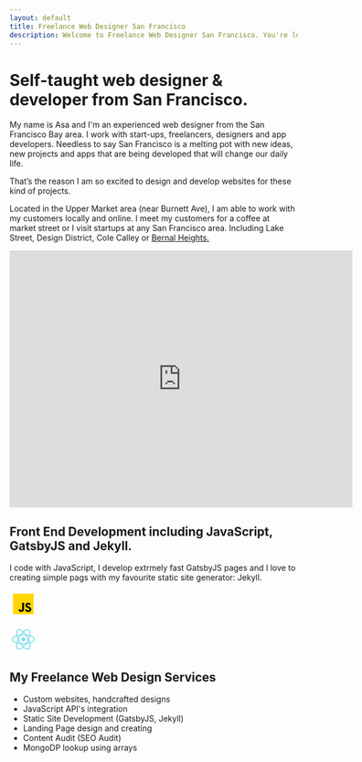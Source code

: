 ```yaml
---
layout: default
title: Freelance Web Designer San Francisco
description: Welcome to Freelance Web Designer San Francisco. You're looking for a website with custom made & handcrafted design? I code and design every website from scratch. With free ...
---
```


# Self-taught web designer & developer from San Francisco.

<p class="italic">My name is Asa and I'm an experienced web designer from the San Francisco Bay area. I work with start-ups, freelancers, designers and app developers. Needless to say San Francisco is a melting pot with new ideas, new projects and apps that are being developed that will change our daily life. </p>That’s the reason I am so excited to design and develop websites for these kind of projects.

Located in the Upper Market area (near Burnett Ave), I am able to work with my customers locally and online. I meet my customers for a coffee at market street or I visit startups at any San Francisco area. Including Lake Street, Design District, Cole Calley or <a href="https://en.wikipedia.org/wiki/Bernal_Heights,_San_Francisco" target="_blank">Bernal Heights.</a>

<iframe src="https://www.google.com/maps/embed?pb=!1m18!1m12!1m3!1d3154.6107148879287!2d-122.44683018468298!3d37.75227597976358!2m3!1f0!2f0!3f0!3m2!1i1024!2i768!4f13.1!3m3!1m2!1s0x808f7e09c85ba59f%3A0xa2ea750613b8378b!2sBurnett%20Ave%2C%20San%20Francisco%2C%20CA%2C%20USA!5e0!3m2!1sen!2sde!4v1613216687810!5m2!1sen!2sde" width="600" height="450" frameborder="0" style="border:0;" allowfullscreen="" aria-hidden="false" tabindex="0"></iframe>


## Front End Development including JavaScript, GatsbyJS and Jekyll.
      
I code with JavaScript, I develop extrmely fast GatsbyJS pages and I love to creating simple pags with my favourite static site generator: Jekyll.

<svg width="48" height="48" viewBox="0 0 48 48" fill="none" xmlns="http://www.w3.org/2000/svg"><title>Icoon JavaScript</title><path d="M6 42V6H42V42H6Z" fill="#FFD600"></path><path d="M29.538 32.947C30.23 34.071 30.982 35.148 32.575 35.148C33.913 35.148 34.615 34.483 34.615 33.563C34.615 32.462 33.889 32.071 32.417 31.43L31.61 31.086C29.281 30.098 27.732 28.86 27.732 26.245C27.732 23.835 29.577 22.001 32.46 22.001C34.513 22.001 35.988 22.712 37.052 24.574L34.538 26.181C33.985 25.193 33.387 24.804 32.46 24.804C31.514 24.804 30.915 25.401 30.915 26.181C30.915 27.145 31.515 27.535 32.9 28.132L33.707 28.476C36.452 29.645 38 30.839 38 33.523C38 36.415 35.716 38 32.65 38C29.651 38 27.948 36.495 27 34.632L29.538 32.947ZM17.952 33.029C18.458 33.935 19.227 34.632 20.333 34.632C21.391 34.632 22 34.214 22 32.589V22H25.333V33.101C25.333 36.468 23.38 38 20.528 38C17.951 38 16.091 36.254 15.333 34.632L17.952 33.029Z" fill="#000001"></path></svg>

<svg width="48" height="48" viewBox="0 0 48 48" fill="none" xmlns="http://www.w3.org/2000/svg"><title>Logo React</title><path d="M24 32.7643C12.6981 32.7643 3.84943 28.9094 3.84943 24.0032C3.84943 19.097 12.6981 15.2421 24 15.2421C35.3018 15.2421 44.1505 19.097 44.1505 24.0032C44.1505 28.9094 35.3018 32.7643 24 32.7643ZM24 16.9943C12.961 16.9943 5.60165 20.5863 5.60165 24.0032C5.60165 27.42 12.961 31.0121 24 31.0121C35.039 31.0121 42.3983 27.42 42.3983 24.0032C42.3983 20.5863 35.039 16.9943 24 16.9943Z" fill="#80DEEA"></path><path d="M16.2022 42.051C15.3261 42.051 14.6252 41.8758 13.9243 41.4377C9.63139 38.9846 10.7703 29.435 16.3774 19.6226C19.0058 15.0668 22.2474 11.2119 25.4014 8.75881C28.8182 6.13047 31.8846 5.34197 33.9873 6.56853C36.1776 7.79508 36.9661 10.8615 36.4404 15.1544C35.9147 19.1845 34.1625 23.9155 31.5342 28.4713C28.9058 33.0271 25.6642 36.882 22.5102 39.3351C20.2323 41.0873 18.0421 42.051 16.2022 42.051ZM31.797 7.70747C30.3952 7.70747 28.5554 8.49597 26.5403 10.073C23.5616 12.4385 20.4952 16.1181 17.9544 20.4987C12.4349 30.0483 11.9093 38.2837 14.8004 39.9484C16.2898 40.8245 18.7429 40.036 21.4589 37.9333C24.4377 35.5678 27.5041 31.8881 30.0448 27.5076C32.5855 23.127 34.2501 18.6589 34.7758 14.8916C35.2138 11.3871 34.6882 8.93403 33.1988 8.05792C32.7607 7.8827 32.3227 7.70747 31.797 7.70747Z" fill="#80DEEA"></path><path d="M31.8846 42.051C27.504 42.051 21.196 36.7067 16.465 28.3837C10.7703 18.5712 9.63136 9.02162 13.9243 6.56851C18.2173 4.1154 25.927 9.81012 31.6217 19.6226C34.2501 24.1783 36.0023 28.9093 36.528 32.9394C37.1412 37.2324 36.2651 40.2112 34.0749 41.5253C33.374 41.8758 32.6731 42.051 31.8846 42.051ZM14.8004 8.0579C11.9093 9.72251 12.4349 17.9579 17.9544 27.5076C23.4739 37.0572 30.3076 41.6129 33.1987 39.9483C34.6881 39.0722 35.2138 36.6191 34.7757 33.1147C34.2501 29.3474 32.5855 24.8792 30.0447 20.4987C24.5252 10.9491 17.6916 6.39329 14.8004 8.0579Z" fill="#80DEEA"></path><path d="M24 27.5076C25.9354 27.5076 27.5044 25.9386 27.5044 24.0032C27.5044 22.0677 25.9354 20.4987 24 20.4987C22.0645 20.4987 20.4955 22.0677 20.4955 24.0032C20.4955 25.9386 22.0645 27.5076 24 27.5076Z" fill="#80DEEA"></path></svg>

## My Freelance Web Design Services

* Custom websites, handcrafted designs
* JavaScript API's integration
* Static Site Development (GatsbyJS, Jekyll)
* Landing Page design and creating
* Content Audit (SEO Audit)
* MongoDP lookup using arrays